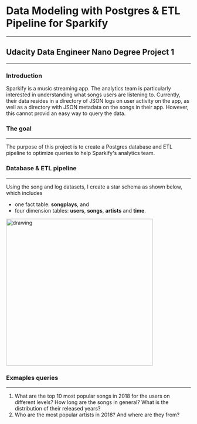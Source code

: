 #  Data Modeling with Postgres & ETL Pipeline for Sparkify 
***
## Udacity Data Engineer Nano Degree Project 1
***
### Introduction

Sparkify is a music streaming app. The analytics team is particularly interested in understanding what songs users are listening to. Currently, their data resides in a directory of JSON logs on user activity on the app, as well as a directory with JSON metadata on the songs in their app. However, this cannot provid an easy way to query the data. 

### The goal
***
The purpose of this project is to create a Postgres database and ETL pipeline to optimize queries to help Sparkify's analytics team. 

### Database & ETL pipeline
***
Using the song and log datasets, I create a star schema as shown below, which includes 
* one fact table: **songplays**, and 
* four dimension tables: **users**, **songs**, **artists** and **time**.

<img src="star_schema.jpg" alt="drawing" width="400"/>

### Exmaples queries
***
1. What are the top 10 most popular songs in 2018 for the users on different levels? How long are the songs in general? What is the distribution of their released years?
2. Who are the most popular artists in 2018? And where are they from?
